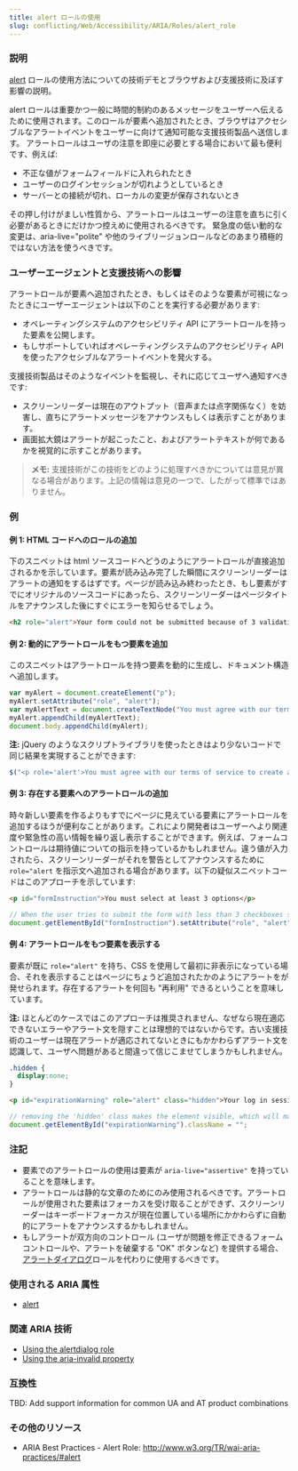 ```yaml
---
title: alert ロールの使用
slug: conflicting/Web/Accessibility/ARIA/Roles/alert_role
---
```


### 説明

[alert](https://www.w3.org/TR/wai-aria-1.1/#alert) ロールの使用方法についての技術デモとブラウザおよび支援技術に及ぼす影響の説明。

alert ロールは重要かつ一般に時間的制約のあるメッセージをユーザーへ伝えるために使用されます。このロールが要素へ追加されたとき、ブラウザはアクセシブルなアラートイベントをユーザーに向けて通知可能な支援技術製品へ送信します。 アラートロールはユーザの注意を即座に必要とする場合において最も便利です、例えば:

- 不正な値がフォームフィールドに入れられたとき
- ユーザーのログインセッションが切れようとしているとき
- サーバーとの接続が切れ、ローカルの変更が保存されないとき

その押し付けがましい性質から、アラートロールはユーザーの注意を直ちに引く必要があるときにだけかつ控えめに使用されるべきです。 緊急度の低い動的な変更は、aria-live="polite" や他のライブリージョンロールなどのあまり積極的ではない方法を使うべきです。

### ユーザーエージェントと支援技術への影響

アラートロールが要素へ追加されたとき、もしくはそのような要素が可視になったときにユーザーエージェントは以下のことを実行する必要があります:

- オペレーティングシステムのアクセシビリティ API にアラートロールを持った要素を公開します。
- もしサポートしていればオペレーティングシステムのアクセシビリティ API を使ったアクセシブルなアラートイベントを発火する。

支援技術製品はそのようなイベントを監視し、それに応じてユーザへ通知すべきです:

- スクリーンリーダーは現在のアウトプット（音声または点字関係なく）を妨害し、直ちにアラートメッセージをアナウンスもしくは表示すことがあります。
- 画面拡大鏡はアラートが起こったこと、およびアラートテキストが何であるかを視覚的に示すことがあります。

> **メモ:** 支援技術がこの技術をどのように処理すべきかについては意見が異なる場合があります。上記の情報は意見の一つで、したがって標準ではありません。

### 例

#### 例 1: HTML コードへのロールの追加

下のスニペットは html ソースコードへどうのようにアラートロールが直接追加されるかを示しています。要素が読み込み完了した瞬間にスクリーンリーダーはアラートの通知をするはずです。ページが読み込み終わったとき、もし要素がすでにオリジナルのソースコードにあったら、スクリーンリーダーはページタイトルをアナウンスした後にすぐにエラーを知らせるでしょう。

```html
<h2 role="alert">Your form could not be submitted because of 3 validation errors.</h2>
```

#### 例 2: 動的にアラートロールをもつ要素を追加

このスニペットはアラートロールを持つ要素を動的に生成し、ドキュメント構造へ追加します。

```js
var myAlert = document.createElement("p");
myAlert.setAttribute("role", "alert");
var myAlertText = document.createTextNode("You must agree with our terms of service to create an account.");
myAlert.appendChild(myAlertText);
document.body.appendChild(myAlert);
```

**注:** jQuery のようなスクリプトライブラリを使ったときはより少ないコードで同じ結果を実現することができます:

```js
$("<p role='alert'>You must agree with our terms of service to create an account.</p>").appendTo(document.body);
```

#### 例 3: 存在する要素へのアラートロールの追加

時々新しい要素を作るよりもすでにページに見えている要素にアラートロールを追加するほうが便利なことがあります。これにより開発者はユーザーへより関連度や緊急性の高い情報を繰り返し表示することができます。例えば、フォームコントロールは期待値についての指示を持っているかもしれません。違う値が入力されたら、スクリーンリーダーがそれを警告としてアナウンスするために `role="alert` を指示文へ追加される場合があります。以下の疑似スニペットコードはこのアプローチを示しています:

```html
<p id="formInstruction">You must select at least 3 options</p>
```

```js
// When the user tries to submit the form with less than 3 checkboxes selected:
document.getElementById("formInstruction").setAttribute("role", "alert");
```

#### 例 4: アラートロールをもつ要素を表示する

要素が既に `role="alert"` を持ち、CSS を使用して最初に非表示になっている場合、それを表示することはページにちょうど追加されたかのようにアラートをが発せられます。存在するアラートを何回も "再利用" できるということを意味しています。

**注:** ほとんどのケースではこのアプローチは推奨されません、なぜなら現在適応できないエラーやアラート文を隠すことは理想的ではないからです。古い支援技術のユーザーは現在アラートが適応されてないときにもかかわらずアラート文を認識して、ユーザへ問題があると間違って信じこませてしまうかもしれません。

```css
.hidden {
  display:none;
}
```

```html
<p id="expirationWarning" role="alert" class="hidden">Your log in session will expire in 2 minutes</p>
```

```js
// removing the 'hidden' class makes the element visible, which will make the screen reader announce the alert:
document.getElementById("expirationWarning").className = "";
```

### 注記

- 要素でのアラートロールの使用は要素が `aria-live="assertive"` を持っていることを意味します。
- アラートロールは静的な文章のためにのみ使用されるべきです。アラートロールが使用された要素はフォーカスを受け取ることができず、スクリーンリーダーはキーボードフォーカスが現在位置している場所にかかわらずに自動的にアラートをアナウンスするかもしれません。
- もしアラートが双方向のコントロール (ユーザが問題を修正できるフォームコントロールや、アラートを破棄する "OK" ボタンなど) を提供する場合、[アラートダイアログ](/ja/Accessibility/ARIA/ARIA_Techniques/Using_the_alertdialog_role)ロールを代わりに使用するべきです。

### 使用される ARIA 属性

- [alert](https://www.w3.org/TR/wai-aria-1.1/#alert)

### 関連 ARIA 技術

- [Using the alertdialog role](/ja/Accessibility/ARIA/ARIA_Techniques/Using_the_alertdialog_role)
- [Using the aria-invalid property](/ja/Accessibility/ARIA/ARIA_Techniques/Using_the_aria-invalid_property)

### 互換性

TBD: Add support information for common UA and AT product combinations

### その他のリソース

- ARIA Best Practices - Alert Role: <http://www.w3.org/TR/wai-aria-practices/#alert>
